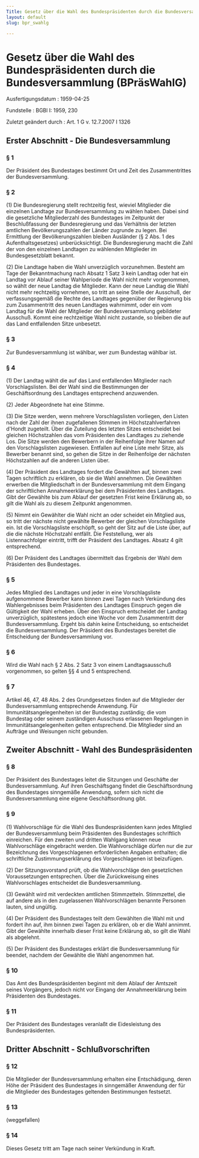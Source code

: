 ```yaml
---
Title: Gesetz über die Wahl des Bundespräsidenten durch die Bundesversammlung
layout: default
slug: bpr_swahlg

---
```


# Gesetz über die Wahl des Bundespräsidenten durch die Bundesversammlung (BPräsWahlG)

Ausfertigungsdatum
:   1959-04-25

Fundstelle
:   BGBl I: 1959, 230

Zuletzt geändert durch
:   Art. 1 G v. 12.7.2007 I 1326


## Erster Abschnitt - Die Bundesversammlung



### § 1

Der Präsident des Bundestages bestimmt Ort und Zeit des
Zusammentrittes der Bundesversammlung.


### § 2

(1) Die Bundesregierung stellt rechtzeitig fest, wieviel Mitglieder
die einzelnen Landtage zur Bundesversammlung zu wählen haben. Dabei
sind die gesetzliche Mitgliederzahl des Bundestages im Zeitpunkt der
Beschlußfassung der Bundesregierung und das Verhältnis der letzten
amtlichen Bevölkerungszahlen der Länder zugrunde zu legen. Bei
Ermittlung der Bevölkerungszahlen bleiben Ausländer (§ 2 Abs. 1 des
Aufenthaltsgesetzes) unberücksichtigt. Die Bundesregierung macht die
Zahl der von den einzelnen Landtagen zu wählenden Mitglieder im
Bundesgesetzblatt bekannt.

(2) Die Landtage haben die Wahl unverzüglich vorzunehmen. Besteht am
Tage der Bekanntmachung nach Absatz 1 Satz
3              kein Landtag oder hat ein Landtag vor Ablauf seiner
Wahlperiode die Wahl nicht mehr vorgenommen, so wählt der neue Landtag
die Mitglieder. Kann der neue Landtag die Wahl nicht mehr rechtzeitig
vornehmen, so tritt an seine Stelle der Ausschuß, der verfassungsgemäß
die Rechte des Landtages gegenüber der Regierung bis zum Zusammentritt
des neuen Landtages wahrnimmt, oder ein vom Landtag für die Wahl der
Mitglieder der Bundesversammlung gebildeter Ausschuß. Kommt eine
rechtzeitige Wahl nicht zustande, so bleiben die auf das Land
entfallenden Sitze unbesetzt.


### § 3

Zur Bundesversammlung ist wählbar, wer zum Bundestag wählbar ist.


### § 4

(1) Der Landtag wählt die auf das Land entfallenden Mitglieder nach
Vorschlagslisten. Bei der Wahl sind die Bestimmungen der
Geschäftsordnung des Landtages entsprechend anzuwenden.

(2) Jeder Abgeordnete hat eine Stimme.

(3) Die Sitze werden, wenn mehrere Vorschlagslisten vorliegen, den
Listen nach der Zahl der ihnen zugefallenen Stimmen im
Höchstzahlverfahren d'Hondt zugeteilt. Über die Zuteilung des letzten
Sitzes entscheidet bei gleichen Höchstzahlen das vom Präsidenten des
Landtages zu ziehende Los. Die Sitze werden den Bewerbern in der
Reihenfolge ihrer Namen auf den Vorschlagslisten zugewiesen. Entfallen
auf eine Liste mehr Sitze, als Bewerber benannt sind, so gehen die
Sitze in der Reihenfolge der nächsten Höchstzahlen auf die anderen
Listen über.

(4) Der Präsident des Landtages fordert die Gewählten auf, binnen zwei
Tagen schriftlich zu erklären, ob sie die Wahl annehmen. Die Gewählten
erwerben die Mitgliedschaft in der Bundesversammlung mit dem Eingang
der schriftlichen Annahmeerklärung bei dem Präsidenten des Landtages.
Gibt der Gewählte bis zum Ablauf der gesetzten Frist keine Erklärung
ab, so gilt die Wahl als zu diesem Zeitpunkt angenommen.

(5) Nimmt ein Gewählter die Wahl nicht an oder scheidet ein Mitglied
aus, so tritt der nächste nicht gewählte Bewerber der gleichen
Vorschlagsliste ein. Ist die Vorschlagsliste erschöpft, so geht der
Sitz auf die Liste über, auf die die nächste Höchstzahl entfällt. Die
Feststellung, wer als Listennachfolger eintritt, trifft der Präsident
des Landtages. Absatz 4 gilt entsprechend.

(6) Der Präsident des Landtages übermittelt das Ergebnis der Wahl dem
Präsidenten des Bundestages.


### § 5

Jedes Mitglied des Landtages und jeder in eine Vorschlagsliste
aufgenommene Bewerber kann binnen zwei Tagen nach Verkündung des
Wahlergebnisses beim Präsidenten des Landtages Einspruch gegen die
Gültigkeit der Wahl erheben. Über den Einspruch entscheidet der
Landtag unverzüglich, spätestens jedoch eine Woche vor dem
Zusammentritt der Bundesversammlung. Ergeht bis dahin keine
Entscheidung, so entscheidet die Bundesversammlung. Der Präsident des
Bundestages bereitet die Entscheidung der Bundesversammlung vor.


### § 6

Wird die Wahl nach § 2 Abs. 2 Satz 3 von einem Landtagsausschuß
vorgenommen, so gelten §§ 4 und 5 entsprechend.


### § 7

Artikel 46, 47, 48 Abs. 2 des Grundgesetzes finden auf die Mitglieder
der Bundesversammlung entsprechende Anwendung. Für
Immunitätsangelegenheiten ist der Bundestag zuständig; die vom
Bundestag oder seinem zuständigen Ausschuss erlassenen Regelungen in
Immunitätsangelegenheiten gelten entsprechend. Die Mitglieder sind an
Aufträge und Weisungen nicht gebunden.


## Zweiter Abschnitt - Wahl des Bundespräsidenten



### § 8

Der Präsident des Bundestages leitet die Sitzungen und Geschäfte der
Bundesversammlung. Auf ihren Geschäftsgang findet die Geschäftsordnung
des Bundestages sinngemäße Anwendung, sofern sich nicht die
Bundesversammlung eine eigene Geschäftsordnung gibt.


### § 9

(1) Wahlvorschläge für die Wahl des Bundespräsidenten kann jedes
Mitglied der Bundesversammlung beim Präsidenten des Bundestages
schriftlich einreichen. Für den zweiten und dritten Wahlgang können
neue Wahlvorschläge eingebracht werden. Die Wahlvorschläge dürfen nur
die zur Bezeichnung des Vorgeschlagenen erforderlichen Angaben
enthalten; die schriftliche Zustimmungserklärung des Vorgeschlagenen
ist beizufügen.

(2) Der Sitzungsvorstand prüft, ob die Wahlvorschläge den gesetzlichen
Voraussetzungen entsprechen. Über die Zurückweisung eines
Wahlvorschlages entscheidet die Bundesversammlung.

(3) Gewählt wird mit verdeckten amtlichen Stimmzetteln. Stimmzettel,
die auf andere als in den zugelassenen Wahlvorschlägen benannte
Personen lauten, sind ungültig.

(4) Der Präsident des Bundestages teilt dem Gewählten die Wahl mit und
fordert ihn auf, ihm binnen zwei Tagen zu erklären, ob er die Wahl
annimmt. Gibt der Gewählte innerhalb dieser Frist keine Erklärung ab,
so gilt die Wahl als abgelehnt.

(5) Der Präsident des Bundestages erklärt die Bundesversammlung für
beendet, nachdem der Gewählte die Wahl angenommen hat.


### § 10

Das Amt des Bundespräsidenten beginnt mit dem Ablauf der Amtszeit
seines Vorgängers, jedoch nicht vor Eingang der Annahmeerklärung beim
Präsidenten des Bundestages.


### § 11

Der Präsident des Bundestages veranlaßt die Eidesleistung des
Bundespräsidenten.


## Dritter Abschnitt - Schlußvorschriften



### § 12

Die Mitglieder der Bundesversammlung erhalten eine Entschädigung,
deren Höhe der Präsident des Bundestages in sinngemäßer Anwendung der
für die Mitglieder des Bundestages geltenden Bestimmungen festsetzt.


### § 13

(weggefallen)


### § 14

Dieses Gesetz tritt am Tage nach seiner Verkündung in Kraft.

